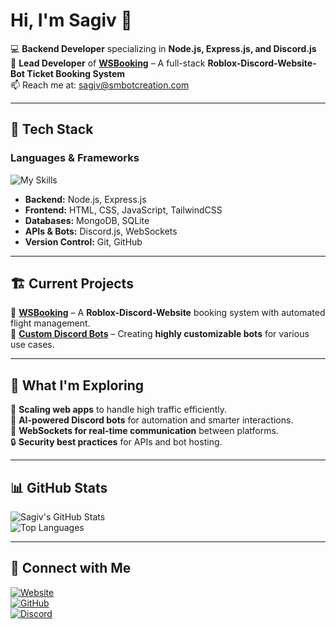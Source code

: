 # Hi, I'm Sagiv 👋

💻 **Backend Developer** specializing in **Node.js, Express.js, and Discord.js**  
🚀 **Lead Developer** of **[WSBooking](https://github.com/WolfietteStudios)** – A full-stack **Roblox-Discord-Website-Bot Ticket Booking System**  
📫 Reach me at: [sagiv@smbotcreation.com](mailto:sagiv@smbotcreation.com)  

---

## 🔧 Tech Stack  

### **Languages & Frameworks**  
![My Skills](https://skillicons.dev/icons?i=nodejs,express,discord,mongodb,sqlite,html,css,js,ts,git,github)  

- **Backend:** Node.js, Express.js  
- **Frontend:** HTML, CSS, JavaScript, TailwindCSS  
- **Databases:** MongoDB, SQLite  
- **APIs & Bots:** Discord.js, WebSockets  
- **Version Control:** Git, GitHub  

---

## 🏗️ Current Projects  
🔹 **[WSBooking](https://github.com/WolfietteStudios)** – A **Roblox-Discord-Website** booking system with automated flight management.  
🔹 **[Custom Discord Bots](https://discord.gg/RfD8sDxF99)** – Creating **highly customizable bots** for various use cases.  

---

## 🌱 What I'm Exploring  
🚀 **Scaling web apps** to handle high traffic efficiently.  
🤖 **AI-powered Discord bots** for automation and smarter interactions.  
📡 **WebSockets for real-time communication** between platforms.  
🔒 **Security best practices** for APIs and bot hosting.  

---

## 📊 GitHub Stats  

![Sagiv's GitHub Stats](https://github-readme-stats.vercel.app/api?username=sagiv60&show_icons=true&theme=radical)  
![Top Languages](https://github-readme-stats.vercel.app/api/top-langs/?username=sagiv60&layout=compact&theme=radical)  

---

## 📢 Connect with Me  

[![Website](https://img.shields.io/badge/Website-smbotcreation.com-blue?style=for-the-badge)](https://smbotcreation.com)  
[![GitHub](https://img.shields.io/badge/GitHub-sagiv60-black?style=for-the-badge&logo=github)](https://github.com/sagiv60)  
[![Discord](https://img.shields.io/badge/Discord-SM_Bot_Creation-5865F2?style=for-the-badge&logo=discord)](https://discord.gg/RfD8sDxF99)  